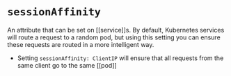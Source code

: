 # `sessionAffinity`
An attribute that can be set on [[service]]s. By default, Kubernetes services will route a request to a random pod, but using this setting you can ensure these requests are routed in a more intelligent way.

* Setting `sessionAffinity: ClientIP` will ensure that all requests from the same client go to the same [[pod]]
